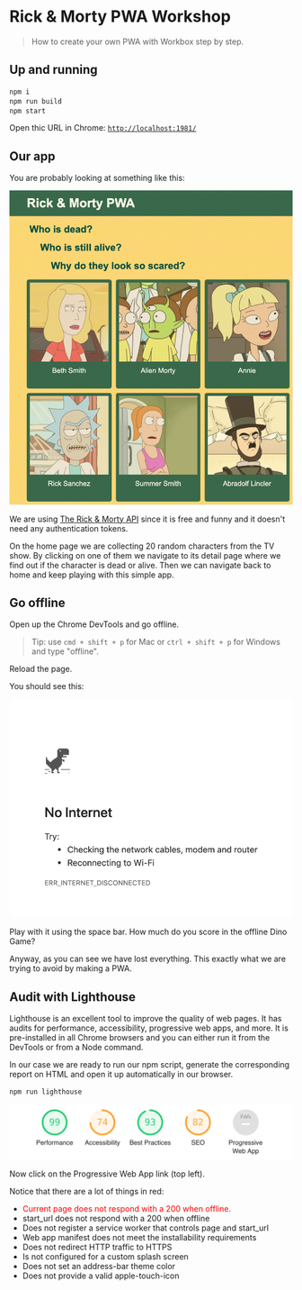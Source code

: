 # Rick & Morty PWA Workshop

> How to create your own PWA with Workbox step by step.

## Up and running

```bash
npm i
npm run build
npm start
```

Open thic URL in Chrome: [`http://localhost:1981/`](http://localhost:1981/)

## Our app

You are probably looking at something like this:

<img src="visuals/rick-morty-pwa-home.png">

We are using [The Rick & Morty API](https://rickandmortyapi.com/) since it is free and funny and it doesn't need any authentication tokens.

On the home page we are collecting 20 random characters from the TV show. By clicking on one of them we navigate to its detail page where we find out if the character is dead or alive. Then we can navigate back to home and keep playing with this simple app.

## Go offline

Open up the Chrome DevTools and go offline.

> Tip: use `cmd + shift + p` for Mac or `ctrl + shift + p` for Windows and type "offline".

Reload the page.

You should see this:

<img src="visuals/offline-dino-game.png">

Play with it using the space bar. How much do you score in the offline Dino Game?

Anyway, as you can see we have lost everything. This exactly what we are trying to avoid by making a PWA.

## Audit with Lighthouse

Lighthouse is an excellent tool to improve the quality of web pages.  It has audits for performance, accessibility, progressive web apps, and more. It is pre-installed in all Chrome browsers and you can either run it from the DevTools or from a Node command.

In our case we are ready to run our npm script, generate the corresponding report on HTML and open it up automatically in our browser.

```bash
npm run lighthouse
```

<img src="visuals/lighthouse-initial-stats.png">

Now click on the Progressive Web App link (top left).

Notice that there are a lot of things in red:

* <span style="color:red">Current page does not respond with a 200 when offline.</span>
* start_url does not respond with a 200 when offline
* Does not register a service worker that controls page and start_url
* Web app manifest does not meet the installability requirements
* Does not redirect HTTP traffic to HTTPS
* Is not configured for a custom splash screen
* Does not set an address-bar theme color
* Does not provide a valid apple-touch-icon